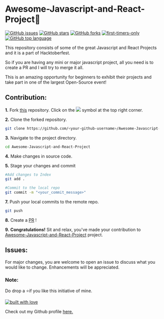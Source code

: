 # **Awesome-Javascript-and-React-Project**💯
[![GitHub issues](https://img.shields.io/github/issues/Tejas1510/Awesome-Javascript-and-React-Project?logo=Github&style=flat-square)](https://github.com/Tejas1510/Awesome-Javascript-and-React-Project/issues)
[![GitHub stars](https://img.shields.io/github/stars/Tejas1510/Awesome-Javascript-and-React-Project?color=brightgreen)](https://github.com/Tejas1510/Awesome-Javascript-and-React-Project/stargazers)
[![GitHub forks](https://img.shields.io/github/forks/Tejas1510/Awesome-Javascript-and-React-Project?color=%23ff69b4&style=flat-square)](https://github.com/Tejas1510/Awesome-Javascript-and-React-Project/network)
[![first-timers-only](https://img.shields.io/badge/first--timers--only-friendly-tomato.svg?style=flat&logo=git)](https://github.com/Tejas1510/Awesome-Javascript-and-React-Project/issues)
[![GitHub top language](https://img.shields.io/github/languages/top/Tejas1510/Awesome-Javascript-and-React-Project?color=yellow&logo=javascript)](https://github.com/Tejas1510/Awesome-Javascript-and-React-Project)


This repository consists of some of the great Javascript and React Projects and it is a part of Hacktoberfest.

So if you are having any mini or major javascript project, all you need is to create a PR and I will try to merge it all.

This is an amazing opportunity for beginners to exhibit their projects and take part in one of the largest Open-Source event!

## Contribution:
**1.** Fork [this](https://github.com/Tejas1510/Awesome-Javascript-and-React-Project) repository.
Click on the <a href="https://github.com/Tejas1510/Awesome-Javascript-and-React-Project"><img src="https://img.icons8.com/ios/24/000000/code-fork.png"></a> symbol at the top right corner.

**2.** Clone the forked repository.

```bash
git clone https://github.com/<your-github-username>/Awesome-Javascript-and-React-Project
```

**3.** Navigate to the project directory.

```bash
cd Awesome-Javascript-and-React-Project
```

**4.** Make changes in source code.

**5.** Stage your changes and commit

```bash
#Add changes to Index
git add .

#Commit to the local repo
git commit -m "<your_commit_message>"
```

**7.** Push your local commits to the remote repo.

```bash
git push 
```

**8.** Create a [PR](https://help.github.com/en/github/collaborating-with-issues-and-pull-requests/creating-a-pull-request) !

**9.** **Congratulations!** Sit and relax, you've made your contribution to [Awesome-Javascript-and-React-Project](https://github.com/Tejas1510/Awesome-Javascript-and-React-Project) project.
## Issues:
For major changes, you are welcome to open an issue to discuss what you would like to change. Enhancements will be appreciated.

### Note:
Do drop a ⭐if you like this initiative of mine.

[![built with love](https://forthebadge.com/images/badges/built-with-love.svg)](https://github.com/Tejas1510/Awesome-Javascript-and-React-Project)

Check out my Github profile [here.](https://github.com/Tejas1510)